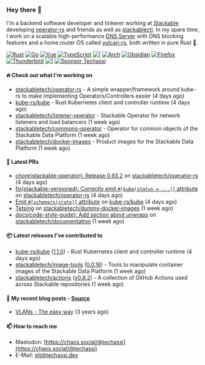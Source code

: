 ### Hey there 👋

I'm a backend software developer and tinkerer working at [Stackable][stackable] developing
[operator-rs][op-rs] and friends as well as [stackablectl][sctl]. In my spare time, I work
on a scalable high-performance [DNS Server][portal] with DNS blocking features and a home
router OS called [vulcan-rs][vulcan], both written in pure Rust 🦀.

[sctl]: https://github.com/stackabletech/stackable-cockpit
[op-rs]: https://github.com/stackabletech/operator-rs
[stackable]: https://github.com/stackabletech
[portal]: https://github.com/portal-rs/portal
[vulcan]: https://github.com/vulcan-rs

[![Rust](https://img.shields.io/badge/-Rust-141414?style=flat&logo=rust&logoColor=%23f97f39)](https://www.rust-lang.org/)
[![Go](https://img.shields.io/badge/-Go-141414?style=flat&logo=go&logoColor=%23f97f39)](https://go.dev/)
[![Vue](https://img.shields.io/badge/-Vue-141414?style=flat&logo=vuedotjs&logoColor=%23f97f39)](https://vuejs.org/)
[![TypeScript](https://img.shields.io/badge/-TypeScript-141414?style=flat&logo=typescript&logoColor=%23f97f39)](https://www.typescriptlang.org/)
![|](https://img.shields.io/badge/-%7C-141414?style=flat&logoColor=%23f97f39)
[![Arch](https://img.shields.io/badge/-Arch-141414?style=flat&logo=archlinux&logoColor=%23f97f39)](https://archlinux.org/)
[![Obsidian](https://img.shields.io/badge/-Obsidian-141414?style=flat&logo=obsidian&logoColor=%23f97f39)](https://obsidian.md/)
[![Firefox](https://img.shields.io/badge/-Firefox-141414?style=flat&logo=firefox&logoColor=%23f97f39)](https://www.mozilla.org/en-US/firefox/new/)
[![Thunderbird](https://img.shields.io/badge/-Thunderbird-141414?style=flat&logo=thunderbird&logoColor=%23f97f39)](https://www.thunderbird.net/en-US/)
![|](https://img.shields.io/badge/-%7C-141414?style=flat&logoColor=%23f97f39)
[![Sponsor Techassi](https://img.shields.io/badge/-Sponsor-141414?style=flat&logo=github&logoColor=%23f97f39)](https://github.com/sponsors/Techassi)

#### 🔥 Check out what I'm working on


- [stackabletech/operator-rs](https://github.com/stackabletech/operator-rs) - A simple wrapper/framework around kube-rs to make implementing Operators/Controllers easier (4 days ago)
- [kube-rs/kube](https://github.com/kube-rs/kube) - Rust Kubernetes client and controller runtime (4 days ago)
- [stackabletech/listener-operator](https://github.com/stackabletech/listener-operator) - Stackable Operator for network listeners and load balancers (1 week ago)
- [stackabletech/commons-operator](https://github.com/stackabletech/commons-operator) - Operator for common objects of the Stackable Data Platform (1 week ago)
- [stackabletech/docker-images](https://github.com/stackabletech/docker-images) - Product images for the Stackable Data Platform (1 week ago)

#### 🧪 Latest PRs


- [chore(stackable-operator): Release 0.93.2](https://github.com/stackabletech/operator-rs/pull/1047) on [stackabletech/operator-rs](https://github.com/stackabletech/operator-rs) (4 days ago)
- [fix(stackable-versioned): Correctly emit `#[kube(status = ...)]` attribute](https://github.com/stackabletech/operator-rs/pull/1046) on [stackabletech/operator-rs](https://github.com/stackabletech/operator-rs) (4 days ago)
- [Emit `#[schemars(crate)]` attribute](https://github.com/kube-rs/kube/pull/1764) on [kube-rs/kube](https://github.com/kube-rs/kube) (4 days ago)
- [Tetsing](https://github.com/stackabletech/dummy-docker-images/pull/5) on [stackabletech/dummy-docker-images](https://github.com/stackabletech/dummy-docker-images) (1 week ago)
- [docs(code-style-guide): Add section about unwraps](https://github.com/stackabletech/documentation/pull/741) on [stackabletech/documentation](https://github.com/stackabletech/documentation) (1 week ago)

#### 📦 Latest releases I've contributed to


- [kube-rs/kube](https://github.com/kube-rs/kube/releases/tag/1.1.0) ([1.1.0](https://github.com/kube-rs/kube/releases/tag/1.1.0)) - Rust Kubernetes client and controller runtime (4 days ago)
- [stackabletech/image-tools](https://github.com/stackabletech/image-tools/releases/tag/0.0.16) ([0.0.16](https://github.com/stackabletech/image-tools/releases/tag/0.0.16)) - Tools to manipulate container images of the Stackable Data Platform (1 week ago)
- [stackabletech/actions](https://github.com/stackabletech/actions/releases/tag/v0.8.2) ([v0.8.2](https://github.com/stackabletech/actions/releases/tag/v0.8.2)) - A collection of GitHub Actions used across Stackable repositories (1 week ago)

#### 📜 My recent blog posts - [Source](https://github.com/Techassi/page)


- [VLANs - The easy way](https://techassi.dev/posts/vlans-the-easy-way/) (3 years ago)

#### 📫 How to reach me

- Mastodon: [https://chaos.social/@techassi](https://chaos.social/@techassi)
- E-Mail: git@techassi.dev
